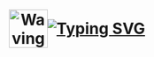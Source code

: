 <h1 align="center">
<div style="display: flex; align-items: center; justify-content: center; height: 100vh;">
    <img src="https://raw.githubusercontent.com/Tarikul-Islam-Anik/Animated-Fluent-Emojis/master/Emojis/Hand%20gestures/Waving%20Hand%20Light%20Skin%20Tone.png" alt="Waving Hand Light Skin Tone" width="70" height="70" />
    <a href="https://git.io/typing-svg">
        <img src="https://readme-typing-svg.demolab.com?font=Fira+Code&size=30&pause=1000&color=F7A560&vCenter=true&center=true&width=435&lines=Hi%2C+There;+My+name+is+Burak+Y%C4%B1lmam;Nice+to+meet+you;Have+a+nice+day" alt="Typing SVG" />
    </a>
</div>

</h1>

<div align="center">
  <a href="https://www.linkedin.com/in/burak-yılmam-6a21191a7/">
    <img src="https://img.shields.io/static/v1?message=LinkedIn&logo=linkedin&label=&color=0077B5&logoColor=white&labelColor=&style=for-the-badge" height="25" alt="linkedin logo"  />
  </a>
  <a href="mailto:burakyilmamm@hotmail.com">
    <img src="https://img.shields.io/badge/Outlook-0078D4?style=for-the-badge&logo=microsoft-outlook&logoColor=white" height="25" alt="outlook logo"  />
  </a>
</div>

<div align="center">
  <img src="https://visitor-badge.laobi.icu/badge?page_id=Burakyilmam.Burakyilmam&"  />
</div>

## About Me

<img src="https://raw.githubusercontent.com/Tarikul-Islam-Anik/Animated-Fluent-Emojis/master/Emojis/People%20with%20professions/Man%20Student%20Light%20Skin%20Tone.png" alt="Man Student Light Skin Tone" width="50" height="50" />

#### I graduated from Kütahya Dumlupınar University Department of Computer Engineering in September 2021

<img src="https://raw.githubusercontent.com/Tarikul-Islam-Anik/Animated-Fluent-Emojis/master/Emojis/People%20with%20professions/Man%20Teacher%20Light%20Skin%20Tone.png" alt="Man Teacher Light Skin Tone" width="50" height="50" />

#### I've previously gained experience with the following technologies and software patterns:

| **Category**                             | **Technologies**                                                                                                                                                 |
|------------------------------------------|------------------------------------------------------------------------------------------------------------------------------------------------------------------|
| **Desktop Development**                  | C#, WinForms, DevExpress                                                                                                                                         |
| **Web Development**                      | HTML, CSS, JavaScript, Bootstrap, .NET Core                                                                                                                      |
| **Real-Time Communication**              | SignalR                                                                                                                                                          |
| **Object-Relational Mapping (ORM)**      | eXpress Persistent Objects (XPO), Entity Framework                                                                                                               |
| **Database**                             | Microsoft SQL Server (MSSQL), PostgreSQL                                                                                                                         |
| **Software Testing**                     | Java, Selenium                                                                                                                                                   |
| **Architecture and Patterns**            | N-Tier Architecture, Repository, Model-View-Controller (MVC)                                                                                                     |
| **Data Science**                         | Python, Numpy, Pandas, Matplotlib                                                                                                                                |
| **Mapping**                              | Leaflet.js, Leaflet.Draw, Leaflet Routing Machine, Turf.js                                                                                                       |
| **API**                                  |  Web API , Geolocation, FreeCurrency, OpenWeatherMap, Collect API (Pharmacy), Google Maps Direction                                                              |

<img src="https://raw.githubusercontent.com/Tarikul-Islam-Anik/Animated-Fluent-Emojis/master/Emojis/People%20with%20professions/Technologist%20Light%20Skin%20Tone.png" alt="Technologist Light Skin Tone" width="50" height="50" /> 

#### I'm currently working as a software developer at BLS Birleşik Lastik A.Ş. I develop various modules for Enterprise Resource Planning (ERP) applications using C#, DevExpress, eXpress Persistent Objects (XPO), WinForms, and Microsoft SQL Server (MSSQL).

#### In my spare time, I work on web design using technologies such as HTML, CSS, JavaScript, and Bootstrap and develop backend solutions using .NET Core and C#.

#### I apply software design patterns such as N-Tier Architecture, Repository Pattern, and Model-View-Controller (MVC) to keep my applications well-organized, sustainable, and scalable.

#### I use Microsoft SQL Server (MSSQL) and PostgreSQL for database operations and manage data access with Entity Framework and eXpress Persistent Objects (XPO).

#### I develop basic real-time communication applications with SignalR, build APIs using Web API, and integrate third-party APIs, such as Geolocation, FreeCurrency, OpenWeatherMap, Collect API (Pharmacy), and Google Maps Directions, into my projects.

#### I create mapping applications using Leaflet.js, Leaflet.Draw, Leaflet Routing Machine, and Turf.js, together with front-end technologies like HTML, CSS, JavaScript, and Bootstrap.

<img src="https://raw.githubusercontent.com/Tarikul-Islam-Anik/Animated-Fluent-Emojis/master/Emojis/People%20with%20professions/Mechanic%20Light%20Skin%20Tone.png" alt="Mechanic Light Skin Tone" width="50" height="50" />

## Languages , Technologies and Tools I Use:

![My Skills](https://go-skill-icons.vercel.app/api/icons?i=word,powerpoint,excel,html,css,js,bootstrap,cs,dotnet,sqlserver,postgresql,java,selenium,python,numpy,pandas,matplotlib,leaflet,arduino,vscode,visualstudio,eclipse,idea,anaconda,jupyter)

## Certificates

<a href="https://www.btkakademi.gov.tr/portal/certificate/validate?certificateId=qKrhmEwJ0V&trk=public_profile_see-credential">
    <img src="https://github.com/user-attachments/assets/ed342e04-8482-4d37-b3a3-66269b8e1cd6" alt="HTML" width="249" height="170" />
</a>
<a href="https://www.btkakademi.gov.tr/portal/certificate/validate?certificateId=7rptBpP4k&trk=public_profile_see-credential">
    <img src="https://github.com/user-attachments/assets/6bbc144a-ce90-4fc6-94b0-7c8a5c5bc3e1" alt="CSS" width="249" height="170" />
</a>
<a href="https://www.btkakademi.gov.tr/portal/certificate/validate?certificateId=yjahPrvW7&trk=public_profile_see-credential">
    <img src="https://github.com/user-attachments/assets/2e3e1d89-5ebb-45f8-8d2c-c5952e52ab44" alt="JS" width="249" height="170" />
</a>
<a href="https://www.btkakademi.gov.tr/portal/certificate/validate?certificateId=rKjhGPOA7k&trk=public_profile_see-credential">
    <img src="https://github.com/user-attachments/assets/92f44890-1f69-4f66-8f74-285a7ac9d10e" alt="BOOTSRAP" width="249" height="170" />
</a>

<a href="https://www.btkakademi.gov.tr/portal/certificate/validate?certificateId=WJ1SMJlA2g&trk=public_profile_see-credential">
<img src="https://github.com/user-attachments/assets/1bb7f737-c0fa-4b88-865f-873bc22794de" alt="C#" width="249" height="170" />
</a>
<a href="https://www.btkakademi.gov.tr/portal/certificate/validate?certificateId=bx1hGJl2oB&trk=public_profile_see-credential">
    <img src="https://github.com/user-attachments/assets/68d391d4-1101-447c-b957-81f45e50936b" alt="COREMVC" width="249" height="170" />
</a>
<a href="https://www.btkakademi.gov.tr/portal/certificate/validate?certificateId=ax1hD9zXGv&trk=public_profile_see-credential">
<img src="https://github.com/user-attachments/assets/0e936e3f-97e1-46f2-bef1-bc66b8929477" alt="JAVA" width="249" height="170" />
</a>

<a href="https://www.btkakademi.gov.tr/portal/certificate/validate?certificateId=zXztaXWKB0&trk=public_profile_see-credential">
<img src="https://github.com/user-attachments/assets/e0357d8e-3154-4dd0-a68b-dbc6cb0c5bb4" alt="A2" width="249" height="170" />
</a>
<a href="https://www.btkakademi.gov.tr/portal/certificate/validate?certificateId=GoDfnqN8xd&trk=public_profile_see-credential">
<img src="https://github.com/user-attachments/assets/6e18f5b7-a5b4-433d-b2c8-ba14a8dbb8de" alt="B1" width="249" height="170" />
</a>

<a href="https://www.btkakademi.gov.tr/portal/certificate/validate?certificateId=dx1hApWjnN&trk=public_profile_see-credential">
<img src="https://github.com/user-attachments/assets/0516c5a7-74f8-4343-81d3-c8f35e19794c" alt="GIT_GITHUB" width="249" height="170" />
</a>
<a href="https://www.udemy.com/certificate/UC-28e08104-6e56-4f33-bf77-3739ae045ef3/?trk=public_profile_see-credential">
    <img src="https://github.com/user-attachments/assets/afd83e9b-c5c3-4756-ba04-89022be8c938" alt="C#_UDEMY" width="249" height="170" />
</a>
<a href="https://www.udemy.com/certificate/UC-eb65f364-c562-475d-83e8-c6751ecf5068/?trk=public_profile_see-credential">
<img src="https://github.com/user-attachments/assets/29867819-2b0a-4207-aff4-b7916ddc59bf" alt="SQL_UDEMY" width="249" height="170" />
</a>

<a href="https://www.btkakademi.gov.tr/portal/certificate/validate?certificateId=JoNfrwjav9&trk=public_profile_see-credential">
<img src="https://github.com/user-attachments/assets/a10f0c4f-7b59-4bcc-87d3-7bca0c891db3" alt="WEBAPI" width="249" height="170" />
</a>
<a href="https://www.btkakademi.gov.tr/portal/certificate/validate?certificateId=lK1h7GD9Vg&trk=public_profile_see-credential">
<img src="https://github.com/user-attachments/assets/ed168f1b-1c88-4efa-851a-578579f0ad5d" alt="SQL" width="249" height="170" />
</a>
<a href="https://www.btkakademi.gov.tr/portal/certificate/validate?certificateId=jK1hKBmzpp&trk=public_profile_see-credential">
<img src="https://github.com/user-attachments/assets/bf7dc843-73c0-40c1-bed0-9aa122cc8658" alt="SQL2" width="249" height="170" />
</a>

##

[![Top Langs](https://github-readme-stats-git-masterrstaa-rickstaa.vercel.app/api/top-langs/?username=Burakyilmam)](https://github.com/anuraghazra/github-readme-stats)
